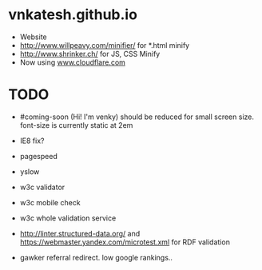 vnkatesh.github.io
==================

* Website
* http://www.willpeavy.com/minifier/ for \*.html minify
* http://www.shrinker.ch/ for JS, CSS Minify
* Now using www.cloudflare.com

TODO
=================
* \#coming-soon (Hi! I'm venky) should be reduced for small screen size. font-size is currently static at 2em
* IE8 fix?
* pagespeed
* yslow
* w3c validator
* w3c mobile check
* w3c whole validation service
* http://linter.structured-data.org/ and https://webmaster.yandex.com/microtest.xml for RDF validation

* gawker referral redirect. low google rankings..
